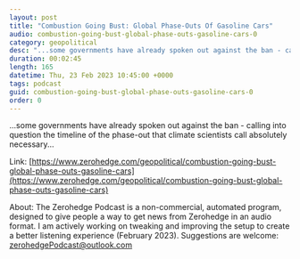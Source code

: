 ```yaml
---
layout: post
title: "Combustion Going Bust: Global Phase-Outs Of Gasoline Cars"
audio: combustion-going-bust-global-phase-outs-gasoline-cars-0
category: geopolitical
desc: "...some governments have already spoken out against the ban - calling into question the timeline of the phase-out that climate scientists call absolutely necessary..."
duration: 00:02:45
length: 165
datetime: Thu, 23 Feb 2023 10:45:00 +0000
tags: podcast
guid: combustion-going-bust-global-phase-outs-gasoline-cars-0
order: 0
---
```

...some governments have already spoken out against the ban - calling into question the timeline of the phase-out that climate scientists call absolutely necessary...

Link: [https://www.zerohedge.com/geopolitical/combustion-going-bust-global-phase-outs-gasoline-cars](https://www.zerohedge.com/geopolitical/combustion-going-bust-global-phase-outs-gasoline-cars)

About: The Zerohedge Podcast is a non-commercial, automated program, designed to give people a way to get news from Zerohedge in an audio format.  I am actively working on tweaking and improving the setup to create a better listening experience (February 2023).  Suggestions are welcome: [zerohedgePodcast@outlook.com](mailto:zerohedgePodcast@outlook.com)